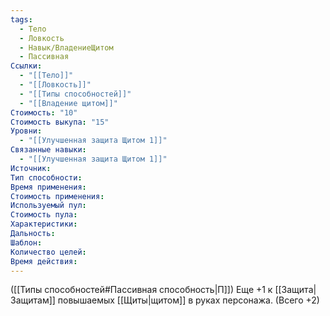 ```yaml
---
tags:
  - Тело
  - Ловкость
  - Навык/ВладениеЩитом
  - Пассивная
Ссылки:
  - "[[Тело]]"
  - "[[Ловкость]]"
  - "[[Типы способностей]]"
  - "[[Владение щитом]]"
Стоимость: "10"
Стоимость выкупа: "15"
Уровни:
  - "[[Улучшенная защита Щитом 1]]"
Связанные навыки:
  - "[[Улучшенная защита Щитом 1]]"
Источник:
Тип способности:
Время применения:
Стоимость применения:
Используемый пул:
Стоимость пула:
Характеристики:
Дальность:
Шаблон:
Количество целей:
Время действия:
---
```

([[Типы способностей#Пассивная способность|П]]) Еще +1 к [[Защита|Защитам]] повышаемых [[Щиты|щитом]] в руках персонажа. (Всего +2)